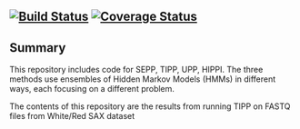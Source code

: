 [![Build Status](https://travis-ci.org/smirarab/sepp.svg?branch=master)](https://travis-ci.org/smirarab/sepp) [![Coverage Status](https://coveralls.io/repos/github/smirarab/sepp/badge.svg?branch=master)](https://coveralls.io/github/smirarab/sepp?branch=master)
------------------------------------
Summary
------------------------------------
This repository includes code for SEPP, TIPP, UPP, HIPPI.  The three methods use ensembles of Hidden Markov Models (HMMs) in different ways, each focusing on a different problem.

The contents of this repository are the results from running TIPP on FASTQ files from White/Red SAX dataset
